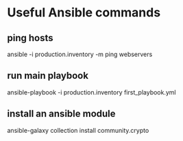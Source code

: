 # Useful Ansible commands

## ping hosts
ansible -i production.inventory -m ping webservers


## run main playbook
ansible-playbook -i production.inventory first_playbook.yml

## install an ansible module
ansible-galaxy collection install community.crypto
